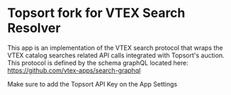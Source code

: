 # Topsort fork for VTEX Search Resolver

This app is an implementation of the VTEX search protocol that wraps the VTEX catalog searches related API calls integrated with Topsort's auction.
This protocol is defined by the schema graphQL located here: https://github.com/vtex-apps/search-graphql

Make sure to add the Topsort API Key on the App Settings
